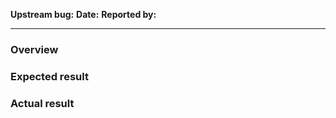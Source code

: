 **Upstream bug:** <!-- Link to the bug tracker where you have reported this issue -->
**Date:** <!-- YYYY-MM-DD -->
**Reported by:** <!-- Name of person that reported this bug -->

---

### Overview

<!-- Summary of issue, include clear steps to reproduce the issue -->

### Expected result

<!-- What should have happened -->

### Actual result

<!-- What actually happened -->
